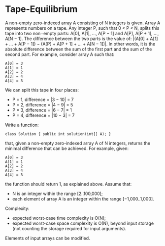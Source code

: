 Tape-Equilibrium
=================

A non-empty zero-indexed array A consisting of N integers is given. Array A represents numbers on a tape. Any integer P, such that 0 < P < N, splits this tape into two non−empty parts: A[0], A[1], ..., A[P − 1] and A[P], A[P + 1], ..., A[N − 1]. The difference between the two parts is the value of: |(A[0] + A[1] + ... + A[P − 1]) − (A[P] + A[P + 1] + ... + A[N − 1])|. In other words, it is the absolute difference between the sum of the first part and the sum of the second part. For example, consider array A such that:

    A[0] = 3
    A[1] = 1
    A[2] = 2
    A[3] = 4
    A[4] = 3
    
We can split this tape in four places:
- P = 1, difference = |3 − 10| = 7 
- P = 2, difference = |4 − 9| = 5 
- P = 3, difference = |6 − 7| = 1 
- P = 4, difference = |10 − 3| = 7 

Write a function:

    class Solution { public int solution(int[] A); }

that, given a non-empty zero-indexed array A of N integers, returns the minimal difference that can be achieved. For example, given:

    A[0] = 3
    A[1] = 1
    A[2] = 2
    A[3] = 4
    A[4] = 3

the function should return 1, as explained above. Assume that:
- N is an integer within the range [2..100,000];
- each element of array A is an integer within the range [−1,000..1,000].

Complexity:
- expected worst-case time complexity is O(N);
- expected worst-case space complexity is O(N), beyond input storage (not counting the storage required for input arguments).

Elements of input arrays can be modified.
